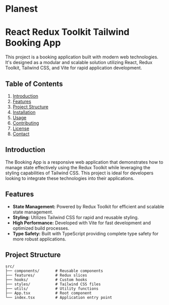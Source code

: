 # Planest
# React Redux Toolkit Tailwind Booking App

This project is a booking application built with modern web technologies. It's designed as a modular and scalable solution utilizing React, Redux Toolkit, Tailwind CSS, and Vite for rapid application development.

## Table of Contents

1. [Introduction](#introduction)
2. [Features](#features)
3. [Project Structure](#project-structure)
4. [Installation](#installation)
5. [Usage](#usage)
6. [Contributing](#contributing)
7. [License](#license)
8. [Contact](#contact)

## Introduction

The Booking App is a responsive web application that demonstrates how to manage state effectively using the Redux Toolkit while leveraging the styling capabilities of Tailwind CSS. This project is ideal for developers looking to integrate these technologies into their applications.

## Features

- **State Management:** Powered by Redux Toolkit for efficient and scalable state management.
- **Styling:** Utilizes Tailwind CSS for rapid and reusable styling.
- **High Performance:** Developed with Vite for fast development and optimized build processes.
- **Type Safety:** Built with TypeScript providing complete type safety for more robust applications.

## Project Structure

```plaintext
src/
├── components/       # Reusable components
├── features/         # Redux slices
├── hooks/            # Custom hooks
├── styles/           # Tailwind CSS files
├── utils/            # Utility functions
├── App.tsx           # Root component
└── index.tsx         # Application entry point
